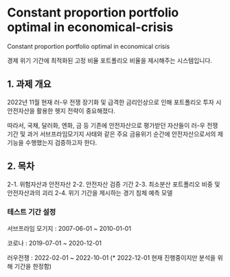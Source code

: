 # Constant proportion portfolio optimal in economical-crisis

Constant proportion portfolio optimal in economical crisis 

경제 위기 기간에 최적화된 고정 비율 포트폴리오 비율을 제시해주는 시스템입니다.

## 1. 과제 개요

2022년 11월 현재 러-우 전쟁 장기화 및 급격한 금리인상으로 인해 포트폴리오 투자 시 안전자산을 활용한 헷지 전략이 중요해졌다. 

따라서, 국채, 달러화, 엔화, 금 등 기존에 안전자산으로 평가받던 자산들이 러-우 전쟁 기간 및 과거 서브프라임모기지 사태와 같은 주요 금융위기 순간에 안전자산으로서의 제 기능을 수행했는지 검증하고자 한다. 

## 2. 목차

2-1. 위험자산과 안전자산
2-2. 안전자산 검증 기간
2-3. 최소분산 포트폴리오 비중 및 안전자산과의 괴리
2-4. 위기 기간을 제시하는 경기 침체 예측 모델

### 테스트 기간 설정

서브프라임 모기지 : 2007-06-01 ~ 2010-01-01

코로나 : 2019-07-01 ~ 2020-12-01

러우전쟁 : 2022-02-01 ~ 2022-10-01 (* 2022-12-01 현재 진행중이지만 분석을 위해 기간을 한정함)
